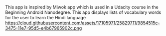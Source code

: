 This app is inspired by Miwok app which is used in a Udacity course in the Beginning Android Nanodegree. This app displays lists of vocabulary words for the user to learn the Hindi language 
https://cloud.githubusercontent.com/assets/17105971/25829711/9854515c-3475-11e7-95d5-e4b67965902c.png
